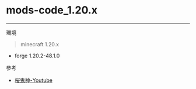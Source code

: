 # mods-code_1.20.x
***
環境
> minecraft 1.20.x
* forge 1.20.2-48.1.0

参考
* [桜鬼神-Youtube](https://youtube.com/@sakurakijin?si=fPMLxNbuH8nvOoAK)